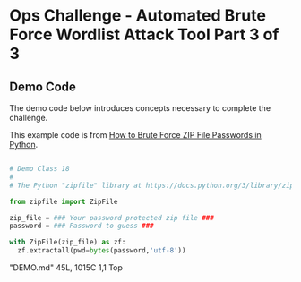 # Ops Challenge - Automated Brute Force Wordlist Attack Tool Part 3 of 3

## Demo Code

The demo code below introduces concepts necessary to complete the challenge.

This example code is from [How to Brute Force ZIP File Passwords in Python](https://www.thepythoncode.com/article/crack-zip-file-password-in-python).

```python

# Demo Class 18
#
# The Python "zipfile" library at https://docs.python.org/3/library/zipfile.html allows us to interact with files using the ZIP archive and compression standard. 

from zipfile import ZipFile

zip_file = ### Your password protected zip file ###
password = ### Password to guess ###

with ZipFile(zip_file) as zf:
  zf.extractall(pwd=bytes(password,'utf-8'))

```
"DEMO.md" 45L, 1015C                                                                                                                                                 1,1           Top


